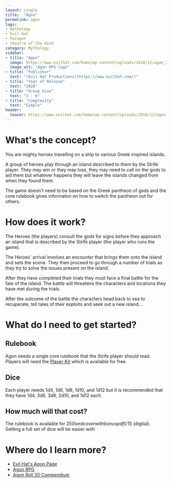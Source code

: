 ```yaml
---
layout: single
title:  "Agon"
permalink: agon
tags:
- mythology
- Evil Hat
- Paragon
- theatre of the mind
category: Mythology
sidebar:
- title: "Agon"
  image: https://www.evilhat.com/home/wp-content/uploads/2018/12/agon_2e_header.png
  image_alt: "Agon RPG logo"
- title: "Publisher"
  text: "[Evil Hat Productions](https://www.evilhat.com/)"
- title: "Year of Release"
  text: "2020"
- title: "Group Size"
  text: "3 - 6"
- title: "Complexity"
  text: "Simple"
header:
  teaser: https://www.evilhat.com/home/wp-content/uploads/2018/12/agon_2e_header.png
---
```


# What's the concept?

You are mighty heroes travelling on a ship to various Greek inspired islands. 

A group of heroes play through an island described to them by the Strife player. They may win or they may lose, they may need to call on the gods to aid them but whatever happens they will leave the islands changed from when they found them.

The game doesn't need to be based on the Greek pantheon of gods and the core rulebook gives informaton on how to switch the pantheon out for others. 

# How does it work?

The Heroes (the players) consult the gods for signs before they approach an island that is described by the Strife player (the player who runs the game). 

The Heroes' arrival involves an encounter that brings them onto the island and sets the scene. They then proceed to go through a number of trials as they try to solve the issues present on the island.

After they have completed their trials they must face a final battle for the fate of the island. The battle will threatens the characters and locations they have met during the trials.

After the outcome of the battle the characters head back to sea to recuperate, tell tales of their exploits and seek out a new island...

# What do I need to get started?

## Rulebook

Agon needs a single core rulebook that the Strife player should read. Players will need the [Player Kit](http://www.agon-rpg.com/agon_playerkit_03242020.pdf) which is available for free.

## Dice

Each player needs 1d4, 1d6, 1d8, 1d10, and 1d12 but it is recommended that they have 1d4, 3d6, 3d8, 2d10, and 1d12 each.

## How much will that cost?

The rulebook is available for $25 (hardcover with bonus pdf)/$15 (digital). Getting a full set of dice will be easier with 

# Where do I learn more?

* [Evil Hat's Agon Page](https://www.evilhat.com/home/agon/)
* [Agon RPG](http://www.agon-rpg.com/)
* [Agon Roll 20 Compendium](https://marketplace.roll20.net/browse/bundle/9982/agon-mythic-bundle)